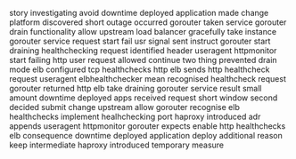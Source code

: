 story investigating avoid downtime deployed application made change platform discovered short outage occurred gorouter taken service gorouter drain functionality allow upstream load balancer gracefully take instance gorouter service request start fail usr signal sent instruct gorouter start draining healthchecking request identified header useragent httpmonitor start failing http user request allowed continue two thing prevented drain mode elb configured tcp healthchecks http elb sends http healthcheck request useragent elbhealthchecker mean recognised healthcheck request gorouter returned http elb take draining gorouter service result small amount downtime deployed apps received request short window second decided submit change upstream allow gorouter recognise elb healthchecks implement healhchecking port haproxy introduced adr appends useragent httpmonitor gorouter expects enable http healthchecks elb consequence downtime deployed application deploy additional reason keep intermediate haproxy introduced temporary measure